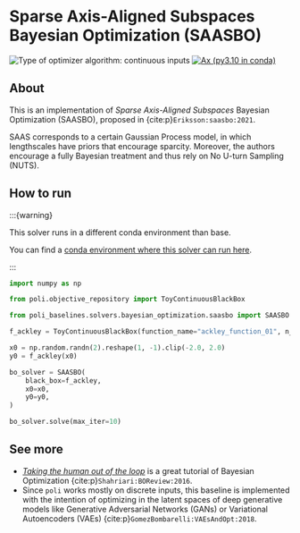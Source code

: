 # Sparse Axis-Aligned Subspaces Bayesian Optimization (SAASBO)

![Type of optimizer algorithm: continuous inputs](https://img.shields.io/badge/Type-continuous_inputs-cyan)
[![Ax (py3.10 in conda)](https://github.com/MachineLearningLifeScience/poli-baselines/actions/workflows/python-tox-testing-ax.yml/badge.svg)](https://github.com/MachineLearningLifeScience/poli-baselines/actions/workflows/python-tox-testing-ax.yml) 

## About


This is an implementation of _Sparse Axis-Aligned Subspaces_ Bayesian Optimization (SAASBO), proposed in {cite:p}`Eriksson:saasbo:2021`.

SAAS corresponds to a certain Gaussian Process model, in which lengthscales have priors that encourage sparcity. Moreover, the authors encourage a fully Bayesian treatment and thus rely on No U-turn Sampling (NUTS).

## How to run

:::{warning}

This solver runs in a different conda environment than base.

You can find a [conda environment where this solver can run here](https://github.com/MachineLearningLifeScience/poli-baselines/blob/fb7d3b6f48c58d05c114cab4ff45b8f5c02428c5/src/poli_baselines/core/utils/ax/environment.ax.yml#L1).

:::

```python
import numpy as np

from poli.objective_repository import ToyContinuousBlackBox

from poli_baselines.solvers.bayesian_optimization.saasbo import SAASBO

f_ackley = ToyContinuousBlackBox(function_name="ackley_function_01", n_dimensions=2)

x0 = np.random.randn(2).reshape(1, -1).clip(-2.0, 2.0)
y0 = f_ackley(x0)

bo_solver = SAASBO(
    black_box=f_ackley,
    x0=x0,
    y0=y0,
)

bo_solver.solve(max_iter=10)
```

## See more

- [*Taking the human out of the loop*](https://www.cs.ox.ac.uk/people/nando.defreitas/publications/BayesOptLoop.pdf) is a great tutorial of Bayesian Optimization {cite:p}`Shahriari:BOReview:2016`.
- Since `poli` works mostly on discrete inputs, this baseline is implemented with the intention of optimizing in the latent spaces of deep generative models like Generative Adversarial Networks (GANs) or Variational Autoencoders (VAEs) {cite:p}`GomezBombarelli:VAEsAndOpt:2018`.
